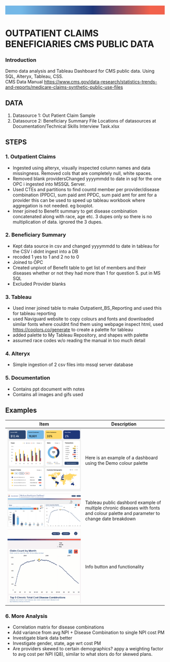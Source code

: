 
![RibbonLarge](Documentation/RibbonLarge.png)

# OUTPATIENT CLAIMS BENEFICIARIES CMS PUBLIC DATA

### **Introduction**
Demo data analysis and Tableau Dashboard for CMS public data.
Using SQL, Alteryx, Tableau, CSS. <br/>
CMS Data Manual
https://www.cms.gov/data-research/statistics-trends-and-reports/medicare-claims-synthetic-public-use-files



## **DATA**
1. Datasource 1: Out Patient Claim Sample
2. Datasource 2: Beneficiary Summary File
Locations of datasources at Documentation/Technical Skills Interview Task.xlsx


## **STEPS**

### **1. Outpatient Claims**
 * Ingested using alteryx, visually inspected column names and data missingness. Removed cols that are completely null, white spaces. 
 * Removed blank providersChanged yyyymmdd to date in sql for the one OPC i ingested into MSSQL Server. 
 * Used CTEs and partitions to find countd member per provider/disease combination (PPDC), sum paid amt PPDC, sum paid amt for amt for a provider this can be used to speed up tableau workbook where aggregation is not needed. eg boxplot.
 * Inner joined to Benefit summary to get disease combination concatenated along with race, age etc. 3 dupes only so there is no multiplication of data. ignored the 3 dupes.

### **2. Beneficiary Summary**
* Kept data source in csv and changed yyyymmdd to date in tableau for the CSV i didnt ingest into a DB
* recoded 1 yes to 1 and 2 no to 0
* Joined to OPC
* Created unpivot of Benefit table to get list of members and their diseases whether or not they had more than 1 for question 5. put in MS SQL
* Excluded Provider blanks

### **3. Tableau**

* Used inner joined table to make Outpatient_BS_Reporting and used this for tableau reporting
* used Naviguard website to copy colours and fonts and downloaded similar fonts where couldnt find them using webpage inspect html, used https://coolors.co/generate to create a palette for tableau
* added palette to My Tableau Repository, and shapes with palette
* assumed race codes w/o reading the manual in too much detail

### **4. Alteryx**
* Simple ingestion of 2 csv files into mssql server database

### **5. Documentation**
* Contains ppt document with notes
* Contains all images and gifs used 

## Examples
Item | Description | 
------------ | ------------- | 
![sampledash](Documentation/sampledash.png)|Here is an example of a dashboard using the Demo colour palette|
![tableaudash](Documentation/tableaudash.PNG)|Tableau public dashbord example of multiple chronic diseases with fonts and colour palette and parameter to change date breakdown|
![tableaudash1](Documentation/tableaudash1.gif)|Info button and functionality|


### **6. More Analysis**

* Correlation matrix for disease combinations
* Add variance from avg NPI + Disease Combination to single NPI cost PM
* Investigate blank data better
* Investigate gender, state, age wrt cost PM
* Are providers skewed to certain demographics? appy a weighting factor to avg cost per NPI (Q8), similar to what stors do for skewed plans.
